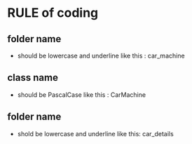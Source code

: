 # RULE of coding


## folder name
* should be lowercase and underline like this : car_machine

## class name 
* should be PascalCase  like this : CarMachine

## folder name
* shold be lowercase and underline like this: car_details

